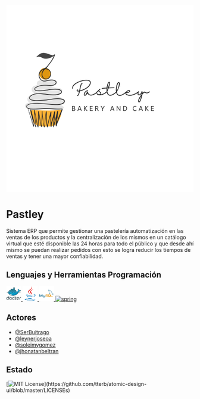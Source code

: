 ![Logo](https://raw.githubusercontent.com/DeveUp/pastley-backend/bfbce5a4186c8159435faa29667a1624fae04192/pastley-logos/04.svg)

    
# Pastley

Sistema ERP que permite gestionar una pastelería automatización en las ventas de los productos y la centralización de los mismos en un catálogo virtual que esté disponible las 24 horas para todo el público y que desde ahí mismo se puedan realizar pedidos con esto se logra reducir los tiempos de ventas y tener una mayor confiabilidad.


## Lenguajes y Herramientas Programación

<p align="left"> 
    <a href="https://www.docker.com/" target="_blank"> 
        <img src="https://raw.githubusercontent.com/devicons/devicon/master/icons/docker/docker-original-wordmark.svg" alt="docker" width="40" height="40"/> 
    </a> 
    <a href="https://www.java.com" target="_blank"> 
        <img src="https://raw.githubusercontent.com/devicons/devicon/master/icons/java/java-original.svg" alt="java" width="40" height="40"/> 
    </a> 
    <a href="https://www.mysql.com/" target="_blank"> 
        <img src="https://raw.githubusercontent.com/devicons/devicon/master/icons/mysql/mysql-original-wordmark.svg" alt="mysql" width="40" height="40"/> 
    </a> 
    <a href="https://spring.io/" target="_blank"> 
        <img src="https://www.vectorlogo.zone/logos/springio/springio-icon.svg" alt="spring" width="40" height="40"/> 
    </a> 
</p>
  
## Actores

- [@SerBuitrago](https://github.com/SerBuitrago)
- [@leynerjoseoa](https://github.com/leynerjoseoa)
- [@soleimygomez](https://github.com/soleimygomez)
- [@jhonatanbeltran](https://github.com/jhonatanbeltran)

  
## Estado
[![MIT License](https://img.shields.io/apm/l/atomic-design-ui.svg?)](https://github.com/tterb/atomic-design-ui/blob/master/LICENSEs)

